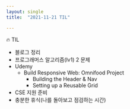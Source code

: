 ```yaml
---
layout: single
title:  "2021-11-21 TIL"

---
```


🔥 TIL

- 블로그 정리
- 프로그래머스 알고리즘(lv1) 2 문제
- Udemy
  - Build Responsive Web: Omnifood Project 
    - Building the Header & Nav
    - Setting up a Reusable Grid
- CSE 지원 준비 
- 충분한 휴식(나를 돌아보고 점검하는 시간)